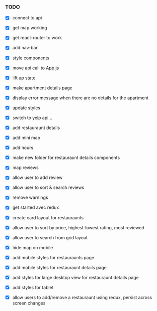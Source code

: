 ### TODO

- [x] connect to api
- [x] get map working
- [x] get react-router to work
- [x] add nav-bar
- [x] style components
- [x] move api call to App.js
- [x] lift up state
- [x] make apartment details page
- [x] display error message when there are no details for the apartment
- [x] update styles
- [x] switch to yelp api...
- [x] add restauraunt details 
- [x] add mini map
- [x] add hours 
- [x] make new folder for restauraunt details components 
- [x] map reviews
- [x] allow user to add review
- [x] allow user to sort & search reviews
- [x] remove warnings
- [x] get started avec redux
- [x] create card layout for restauraunts
- [x] allow user to sort by price, highest-lowest rating, most reviewed
- [x] allow user to search from grid layout
- [x] hide map on mobile
- [x] add mobile styles for restauraunts page
- [x] add mobile styles for restauraunt details page
- [x] add styles for large desktop view for restauraunt details page
- [x] add styles for tablet
- [x] allow users to add/remove a restauraunt using redux, persist across screen changes


